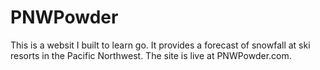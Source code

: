# PNWPowder

This is a websit I built to learn go. It provides a forecast of snowfall at ski resorts in the Pacific Northwest. The site is live at PNWPowder.com.